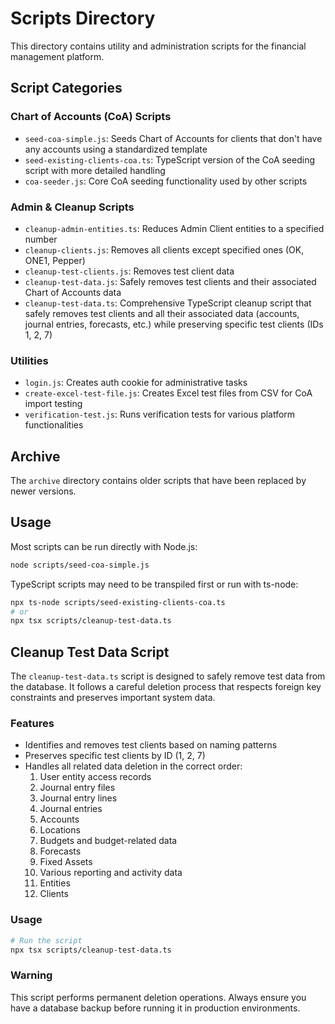 # Scripts Directory

This directory contains utility and administration scripts for the financial management platform.

## Script Categories

### Chart of Accounts (CoA) Scripts

- `seed-coa-simple.js`: Seeds Chart of Accounts for clients that don't have any accounts using a standardized template
- `seed-existing-clients-coa.ts`: TypeScript version of the CoA seeding script with more detailed handling
- `coa-seeder.js`: Core CoA seeding functionality used by other scripts

### Admin & Cleanup Scripts

- `cleanup-admin-entities.ts`: Reduces Admin Client entities to a specified number
- `cleanup-clients.js`: Removes all clients except specified ones (OK, ONE1, Pepper)
- `cleanup-test-clients.js`: Removes test client data
- `cleanup-test-data.js`: Safely removes test clients and their associated Chart of Accounts data
- `cleanup-test-data.ts`: Comprehensive TypeScript cleanup script that safely removes test clients and all their associated data (accounts, journal entries, forecasts, etc.) while preserving specific test clients (IDs 1, 2, 7)

### Utilities

- `login.js`: Creates auth cookie for administrative tasks
- `create-excel-test-file.js`: Creates Excel test files from CSV for CoA import testing
- `verification-test.js`: Runs verification tests for various platform functionalities

## Archive

The `archive` directory contains older scripts that have been replaced by newer versions.

## Usage

Most scripts can be run directly with Node.js:

```bash
node scripts/seed-coa-simple.js
```

TypeScript scripts may need to be transpiled first or run with ts-node:

```bash
npx ts-node scripts/seed-existing-clients-coa.ts
# or 
npx tsx scripts/cleanup-test-data.ts
```

## Cleanup Test Data Script

The `cleanup-test-data.ts` script is designed to safely remove test data from the database. It follows a careful deletion process that respects foreign key constraints and preserves important system data.

### Features

- Identifies and removes test clients based on naming patterns
- Preserves specific test clients by ID (1, 2, 7)
- Handles all related data deletion in the correct order:
  1. User entity access records
  2. Journal entry files
  3. Journal entry lines
  4. Journal entries
  5. Accounts
  6. Locations
  7. Budgets and budget-related data
  8. Forecasts
  9. Fixed Assets
  10. Various reporting and activity data
  11. Entities
  12. Clients

### Usage

```bash
# Run the script
npx tsx scripts/cleanup-test-data.ts
```

### Warning

This script performs permanent deletion operations. Always ensure you have a database backup before running it in production environments.

